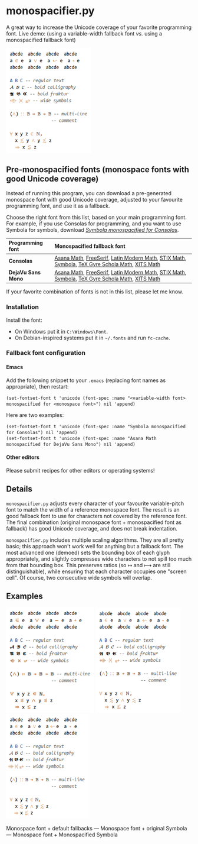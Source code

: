 # monospacifier.py

A great way to increase the Unicode coverage of your favorite programming font. Live demo: (using a variable-width fallback font *vs.* using a monospacified fallback font)

![default vs monospacified](demo/symbola-loop.gif)

## Pre-monospacified fonts (monospace fonts with good Unicode coverage)

Instead of running this program, you can download a pre-generated monospace font with good Unicode coverage, adjusted to your favourite programming font, and use it as a fallback.

Choose the right font from this list, based on your main programming font. For example, if you use Consolas for programming, and you want to use Symbola for symbols, download [*Symbola monospacified for Consolas*](./fonts/Symbola_monospacified_for_Consolas.ttf).

| Programming font     | Monospacified fallback font                                                                                                                                                                                                                                                                                                                                                                                                                                                                                                                                                                                                                                                                                                                                                                                                                                         |
|:---------------------|:--------------------------------------------------------------------------------------------------------------------------------------------------------------------------------------------------------------------------------------------------------------------------------------------------------------------------------------------------------------------------------------------------------------------------------------------------------------------------------------------------------------------------------------------------------------------------------------------------------------------------------------------------------------------------------------------------------------------------------------------------------------------------------------------------------------------------------------------------------------------|
| **Consolas**         | [Asana Math](./fonts/Asana_monospacified_for_Consolas.ttf), [FreeSerif](./fonts/FreeSerif_monospacified_for_Consolas.ttf), [Latin Modern Math](./fonts/LatinModernMath_monospacified_for_Consolas.ttf), [STIX Math](./fonts/STIXMath_monospacified_for_Consolas.ttf), [Symbola](./fonts/Symbola_monospacified_for_Consolas.ttf), [TeX Gyre Schola Math](./fonts/TeXGyreScholaMath_monospacified_for_Consolas.ttf), [XITS Math](./fonts/XITSMath_monospacified_for_Consolas.ttf)                                                                   |
| **DejaVu Sans Mono** | [Asana Math](./fonts/Asana_monospacified_for_DejaVuSansMono.ttf),  [FreeSerif](./fonts/FreeSerif_monospacified_for_DejaVuSansMono.ttf), [Latin Modern Math](./fonts/LatinModernMath_monospacified_for_DejaVuSansMono.ttf), [STIX Math](./fonts/STIXMath_monospacified_for_DejaVuSansMono.ttf), [Symbola](./fonts/Symbola_monospacified_for_DejaVuSansMono.ttf), [TeX Gyre Schola Math](./fonts/TeXGyreScholaMath_monospacified_for_DejaVuSansMono.ttf), [XITS Math](./fonts/XITSMath_monospacified_for_DejaVuSansMono.ttf) |

If your favorite combination of fonts is not in this list, please let me know.

### Installation

Install the font:

* On Windows put it in `C:\Windows\Font`.
* On Debian-inspired systems put it in `~/.fonts` and run `fc-cache`.

### Fallback font configuration

#### Emacs

Add the following snippet to your `.emacs` (replacing font names as appropriate), then restart:

``` elisp
(set-fontset-font t 'unicode (font-spec :name "<variable-width font> monospacified for <monospace font>") nil 'append)
```

Here are two examples:

``` elisp
(set-fontset-font t 'unicode (font-spec :name "Symbola monospacified for Consolas") nil 'append)
(set-fontset-font t 'unicode (font-spec :name "Asana Math monospacified for DejaVu Sans Mono") nil 'append)
```

#### Other editors

Please submit recipes for other editors or operating systems!

## Details

`monospacifier.py` adjusts every character of your favourite variable-pitch font to match the width of a reference monospace font. The result is an good fallback font to use for characters not covered by the reference font. The final combination (original monospace font + monospacified font as fallback) has good Unicode coverage, and does not break indentation.

`monospacifier.py` includes multiple scaling algorithms. They are all pretty basic; this approach won't work well for anything but a fallback font. The most advanced one (demoed) sets the bounding box of each glyph appropriately, and slightly compresses wide characters to not spill too much from that bounding box. This preserves ratios (so ↦ and ⟼ are still distinguishable), while ensuring that each character occupies one "screen cell". Of course, two consecutive wide symbols will overlap.

## Examples

![inconsistent fallbacks](demo/original.png) ![consistent fallback](demo/symbola.png) ![monospacified fallback](demo/symbola-monospacified.png)

Monospace font + default fallbacks — Monospace font + original Symbola — Monospace font + Monospacified Symbola
